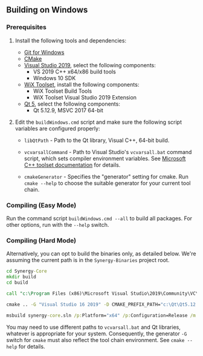 ## Building on Windows

### Prerequisites

1. Install the following tools and dependencies:

   * [Git for Windows](https://gitforwindows.org/)
   * [CMake](https://cmake.org/)
   * [Visual Studio 2019](https://visualstudio.microsoft.com/downloads/), select the following components:
      * VS 2019 C++ x64/x86 build tools
      * Windows 10 SDK
   * [WiX Toolset](https://wixtoolset.org/releases/), install the following components:
      * WiX Toolset Build Tools
      * WiX Toolset Visual Studio 2019 Extension
   * [Qt 5](https://www.qt.io/download), select the following components:
      * Qt 5.12.9, MSVC 2017 64-bit

2. Edit the `buildWindows.cmd` script and make sure the following script variables are configured properly:

   * `libQtPath` - Path to the Qt library, Visual C++, 64-bit build.

   * `vcvarsallCommand` - Path to Visual Studio's `vcvarsall.bat` command script, which sets compiler environment variables. See [Microsoft C++ toolset documentation](https://docs.microsoft.com/en-us/cpp/build/building-on-the-command-line?view=vs-2019) for details.

   * `cmakeGenerator` - Specifies the "generator" setting for cmake. Run `cmake --help` to choose the suitable generator for your current tool chain.

### Compiling (Easy Mode)

Run the command script `buildWindows.cmd --all` to build all packages. For other options, run with the `--help` switch.

### Compiling (Hard Mode)

Alternatively, you can opt to build the binaries only, as detailed below. We're assuming the current path is in the `Synergy-Binaries` project root.

```bat
cd Synergy-Core
mkdir build
cd build

call "c:\Program Files (x86)\Microsoft Visual Studio\2019\Community\VC\Auxiliary\Build\vcvarsall.bat" x64

cmake .. -G "Visual Studio 16 2019" -D CMAKE_PREFIX_PATH="c:\Qt\Qt5.12.9\5.12.9\msvc2017_64" -D CMAKE_BUILD_TYPE=MINSIZEREL -D SYNERGY_ENTERPRISE=ON

msbuild synergy-core.sln /p:Platform="x64" /p:Configuration=Release /m
```
You may need to use different paths to `vcvarsall.bat` and Qt libraries, whatever is appropriate for your system. Consequently, the generator `-G` switch for `cmake` must also reflect the tool chain environment. See `cmake --help` for details.
